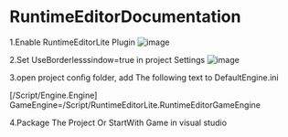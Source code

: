 # RuntimeEditorDocumentation

1.Enable RuntimeEditorLite Plugin
![image](https://user-images.githubusercontent.com/34257233/179382360-536202bb-4542-480d-8afb-98f019b6365c.png)

2.Set UseBorderlesssindow=true in project Settings
![image](https://user-images.githubusercontent.com/34257233/179382386-f55953f0-0146-4e0f-ac14-582e28743f6d.png)

3.open project config folder, add The following text to DefaultEngine.ini

[/Script/Engine.Engine]
GameEngine=/Script/RuntimeEditorLite.RuntimeEditorGameEngine

4.Package The Project Or StartWith Game in visual studio
